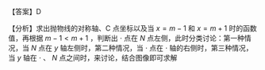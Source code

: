 【答案】D

【分析】求出抛物线的对称轴、C 点坐标以及当 $x { = } m { - } 1$ 和 $x { = } m { + } 1$ 时的函数值，再根据 $m { - } 1 { < } m { + } 1$ ，判断出 $\cdot$ 点在 $N$ 点左侧，此时分类讨论：第一种情况，当 $N$ 点在 $y$ 轴左侧时，第二种情况，当 $\cdot$ 点在 $\cdot$ 轴的右侧时，第三种情况，当 $y$ 轴在 $\cdot$ 、 $N$ 点之间时，来讨论，结合图像即可求解
